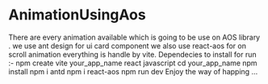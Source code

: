 # AnimationUsingAos
There are every animation available which is going to be use on AOS library . 
we use ant design for ui card component 
we also use react-aos for on scroll animation 
everything is handle by vite.
Dependecies to install for run :- 
npm create vite 
your_app_name
react 
javascript 
cd your_app_name 
npm install 
npm i antd 
npm i react-aos
npm run dev 
Enjoy the way of happing ...
